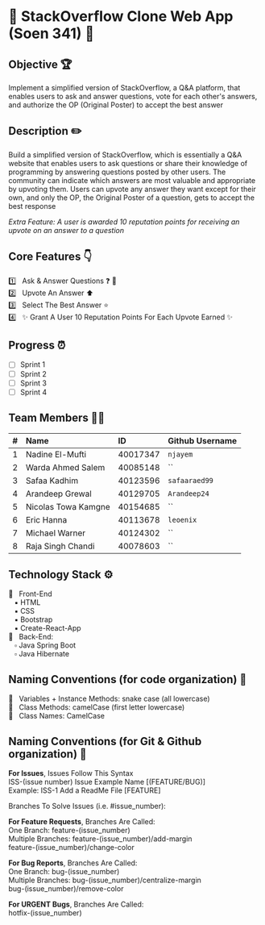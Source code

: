 # :wave: StackOverflow Clone Web App (Soen 341) :wave:

## Objective :trophy:
Implement a simplified version of StackOverflow, a Q&A platform, that enables users to ask and answer questions, vote for each other's answers, and authorize the OP (Original Poster) to accept the best answer


## Description :pencil2:
Build a simplified version of StackOverflow, which is essentially a Q&A website that enables users to ask questions or share their knowledge of programming by answering questions posted by other users.  The community can indicate which answers are most valuable and appropriate by upvoting them. Users can upvote any answer they want except for their own, and only the OP, the Original Poster of a question, gets to accept the best response

*Extra Feature: A user is awarded 10 reputation points for receiving an upvote on an answer to a question* 

## Core Features :point_down:	
:one: &nbsp; Ask & Answer Questions :question: :memo:<br>
:two: &nbsp; Upvote An Answer :arrow_up: <br>
:three: &nbsp; Select The Best Answer :star: <br>
:four: &nbsp; :sparkles: Grant A User 10 Reputation Points For Each Upvote Earned :sparkles:


## Progress :alarm_clock:
- [ ]  Sprint 1
- [ ]  Sprint 2
- [ ]  Sprint 3
- [ ]  Sprint 4

## Team Members :technologist:

| #   | Name                 | ID        | Github Username     |
| --- | :------------------- | :-------- | :------------------ |
| 1   | Nadine El-Mufti      | 40017347  | `njayem`            | 
| 2   | Warda Ahmed Salem    | 40085148  |  ``                 |
| 3   | Safaa Kadhim         | 40123596  |  `safaaraed99`      | 
| 4   | Arandeep Grewal      | 40129705  |  `Arandeep24`       |
| 5   | Nicolas Towa Kamgne  | 40154685  |  ``                 |
| 6   | Eric Hanna           | 40113678  |  `leoenix`          |
| 7   | Michael Warner       | 40124302  |  ``                 |
| 8   | Raja Singh Chandi    | 40078603  |  ``                 |



## Technology Stack :gear:
  :black_square_button: &nbsp; Front-End <br>
   &nbsp;&nbsp; :black_small_square: HTML <br>
   &nbsp;&nbsp; :black_small_square: CSS <br>
   &nbsp;&nbsp; :black_small_square: Bootstrap <br>
   &nbsp;&nbsp; :black_small_square: Create-React-App <br>
  :white_square_button: &nbsp; Back-End: <br>
   &nbsp;&nbsp; :white_small_square: Java Spring Boot <br>
   &nbsp;&nbsp; :white_small_square: Java Hibernate <br>


## Naming Conventions (for code organization) :blue_book:
:small_blue_diamond: &nbsp; Variables + Instance Methods: snake case (all lowercase) <br>
:small_blue_diamond: &nbsp; Class Methods: camelCase (first letter lowercase) <br>
:small_blue_diamond: &nbsp; Class Names: CamelCase <br>

## Naming Conventions (for Git & Github organization) :green_book:

**For Issues**, Issues Follow This Syntax <br>
      ISS-(issue number) Issue Example Name [(FEATURE/BUG)] <br>
      Example: ISS-1 Add a ReadMe File [FEATURE] <br>


Branches To Solve Issues (i.e. #issue_number): 

**For Feature Requests**, Branches Are Called: <br>
     One Branch:  feature-(issue_number) <br>
     Multiple Branches:   feature-(issue_number)/add-margin <br>
                          feature-(issue_number)/change-color <br>

**For Bug Reports**, Branches Are Called: <br>
    One Branch:  bug-(issue_number) <br>
    Multiple Branches:  bug-(issue_number)/centralize-margin <br>
                        bug-(issue_number)/remove-color <br>

**For URGENT Bugs**, Branches Are Called: <br>
    hotfix-(issue_number) <br>



